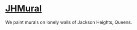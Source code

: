 # [JHMural](https://jhmuralproject.com/)
We paint murals on lonely walls of Jackson Heights, Queens.